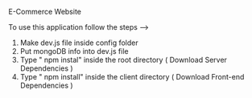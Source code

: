 E-Commerce Website  
                                                       
To use this application follow the steps -->                                             
1. Make dev.js file inside config folder                                       
2. Put mongoDB info into dev.js file                   
3. Type  " npm instal" inside the root directory  ( Download Server Dependencies ) 
4. Type " npm install" inside the client directory ( Download Front-end Dependencies ) 
                                                     
  





                  
  



      
